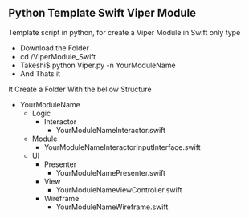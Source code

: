 ## Python Template Swift Viper Module

Template script in python, for create a Viper Module in Swift only type 

- Download the Folder
- cd /ViperModule_Swift
- Takeshi$ python Viper.py -n YourModuleName
- And Thats it

It Create a Folder With the bellow Structure
- YourModuleName
	- Logic
    	- Interactor
        	- YourModuleNameInteractor.swift
    - Module
    	- YourModuleNameInteractorInputInterface.swift
    - UI
    	- Presenter
        	- YourModuleNamePresenter.swift
        - View
        	- YourModuleNameViewController.swift
        - Wireframe
        	- YourModuleNameWireframe.swift
         



